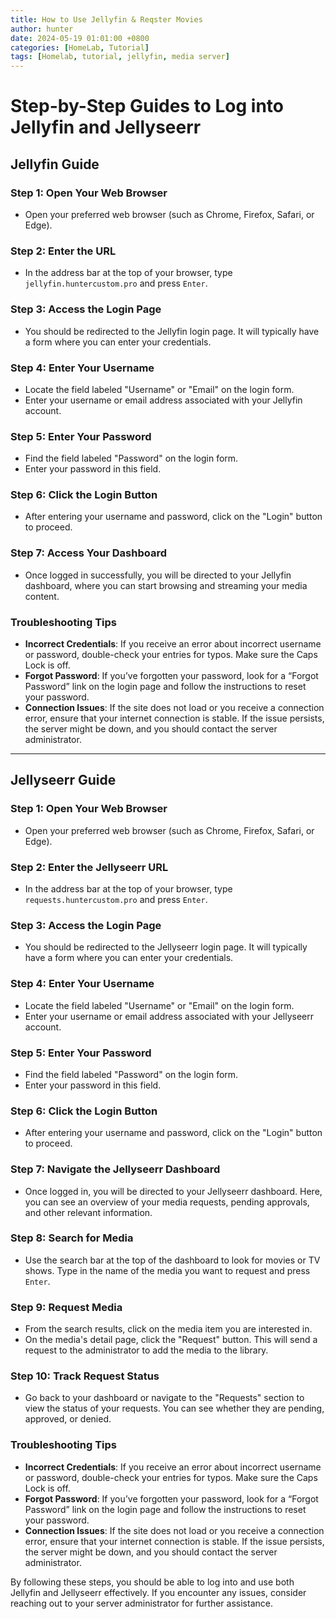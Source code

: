 ```yaml
---
title: How to Use Jellyfin & Reqster Movies
author: hunter
date: 2024-05-19 01:01:00 +0800
categories: [HomeLab, Tutorial]
tags: [Homelab, tutorial, jellyfin, media server]
---
```

# Step-by-Step Guides to Log into Jellyfin and Jellyseerr

## Jellyfin Guide

### Step 1: Open Your Web Browser
- Open your preferred web browser (such as Chrome, Firefox, Safari, or Edge).

### Step 2: Enter the URL
- In the address bar at the top of your browser, type `jellyfin.huntercustom.pro` and press `Enter`.

### Step 3: Access the Login Page
- You should be redirected to the Jellyfin login page. It will typically have a form where you can enter your credentials.

### Step 4: Enter Your Username
- Locate the field labeled "Username" or "Email" on the login form.
- Enter your username or email address associated with your Jellyfin account.

### Step 5: Enter Your Password
- Find the field labeled "Password" on the login form.
- Enter your password in this field.

### Step 6: Click the Login Button
- After entering your username and password, click on the "Login" button to proceed.

### Step 7: Access Your Dashboard
- Once logged in successfully, you will be directed to your Jellyfin dashboard, where you can start browsing and streaming your media content.

### Troubleshooting Tips
- **Incorrect Credentials**: If you receive an error about incorrect username or password, double-check your entries for typos. Make sure the Caps Lock is off.
- **Forgot Password**: If you’ve forgotten your password, look for a “Forgot Password” link on the login page and follow the instructions to reset your password.
- **Connection Issues**: If the site does not load or you receive a connection error, ensure that your internet connection is stable. If the issue persists, the server might be down, and you should contact the server administrator.

---

## Jellyseerr Guide

### Step 1: Open Your Web Browser
- Open your preferred web browser (such as Chrome, Firefox, Safari, or Edge).

### Step 2: Enter the Jellyseerr URL
- In the address bar at the top of your browser, type `requests.huntercustom.pro` and press `Enter`.

### Step 3: Access the Login Page
- You should be redirected to the Jellyseerr login page. It will typically have a form where you can enter your credentials.

### Step 4: Enter Your Username
- Locate the field labeled "Username" or "Email" on the login form.
- Enter your username or email address associated with your Jellyseerr account.

### Step 5: Enter Your Password
- Find the field labeled "Password" on the login form.
- Enter your password in this field.

### Step 6: Click the Login Button
- After entering your username and password, click on the "Login" button to proceed.

### Step 7: Navigate the Jellyseerr Dashboard
- Once logged in, you will be directed to your Jellyseerr dashboard. Here, you can see an overview of your media requests, pending approvals, and other relevant information.

### Step 8: Search for Media
- Use the search bar at the top of the dashboard to look for movies or TV shows. Type in the name of the media you want to request and press `Enter`.

### Step 9: Request Media
- From the search results, click on the media item you are interested in.
- On the media's detail page, click the "Request" button. This will send a request to the administrator to add the media to the library.

### Step 10: Track Request Status
- Go back to your dashboard or navigate to the "Requests" section to view the status of your requests. You can see whether they are pending, approved, or denied.

### Troubleshooting Tips
- **Incorrect Credentials**: If you receive an error about incorrect username or password, double-check your entries for typos. Make sure the Caps Lock is off.
- **Forgot Password**: If you’ve forgotten your password, look for a “Forgot Password” link on the login page and follow the instructions to reset your password.
- **Connection Issues**: If the site does not load or you receive a connection error, ensure that your internet connection is stable. If the issue persists, the server might be down, and you should contact the server administrator.

By following these steps, you should be able to log into and use both Jellyfin and Jellyseerr effectively. If you encounter any issues, consider reaching out to your server administrator for further assistance.
